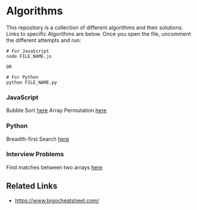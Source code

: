 # Algorithms

This repository is a collection of different algorithms and their solutions. 
Links to specific Algorithms are below. Once you open the file, uncomment the different attempts and run:

```
# For JavaScript
node FILE_NAME.js

OR

# For Python
python FILE_NAME.py
```

### JavaScript
Bubble Sort [here](Sorting/bubbleSort.js)
Array Permutation [here](Permutation/arrayPermutation.js)

### Python
Breadth-first Search [here](Searching/breadthFirstSearch.py)

### Interview Problems
Find matches between two arrays [here](Interview_Problems/findMatches.js)

## Related Links
- https://www.bigocheatsheet.com/ 